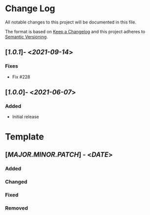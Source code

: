 # Change Log

All notable changes to this project will be documented in this file.

The format is based on [Keep a Changelog](http://keepachangelog.com/)
and this project adheres to [Semantic Versioning](http://semver.org/).

## [*1.0.1*]- <*2021-09-14*>

### Fixes

* Fix #228

## [*1.0.0*]- <*2021-06-07*>

### Added

* Initial release

# Template
## [*MAJOR.MINOR.PATCH*] - <*DATE*>
### Added
### Changed
### Fixed
### Removed